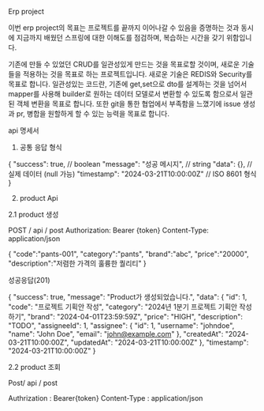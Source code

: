 Erp project

이번 erp project의 목표는 프로젝트를 끝까지 이어나갈 수 있음을 증명하는 것과 동시에 지금까지 배웠던 스프링에 대한 이해도를 점검하며, 복습하는 시간을 갖기 위함입니다.

기존에 만들 수 있었던 CRUD를 일관성있게 만드는 것을 목표로할 것이며, 새로운 기술들을 적용하는 것을 목표로 하는 프로젝트입니다. 새로운 기술은 REDIS와 Security를 목표로 합니다.
일관성있는 코드란, 기존에 get,set으로 dto를 설계하는 것을 넘어서 mapper를 사용해 builder로 원하는 데이터 모델로서 변환할 수 있도록 함으로서 일관된 객체 변환을 목표로 합니다.
또한 git을 통한 협업에서 부족함을 느꼈기에 issue 생성과 pr, 병합을 원할하게 할 수 있는 능력을 목표로 합니다.


api 명세서

1. 공통 응답 형식
   
{
    "success": true,           // boolean
    "message": "성공 메시지",   // string
    "data": {},               // 실제 데이터 (null 가능)
    "timestamp": "2024-03-21T10:00:00Z"  // ISO 8601 형식
}

2. product Api

2.1 product 생성

POST / api / post
Authorization: Bearer {token}
Content-Type: application/json

{
  "code":"pants-001",
  "category":"pants",
  "brand":"abc",
  "price":"20000",
  "description":"저렴한 가격의 훌륭한 퀄리티"
}

성공응답(201)

{
    "success": true,
    "message": "Product가 생성되었습니다.",
    "data": {
        "id": 1,
        "code": "프로젝트 기획안 작성",
        "category": "2024년 1분기 프로젝트 기획안 작성하기",
        "brand": "2024-04-01T23:59:59Z",
        "price": "HIGH",
        "description": "TODO",
        "assigneeId": 1,
        "assignee": {
            "id": 1,
            "username": "johndoe",
            "name": "John Doe",
            "email": "john@example.com"
        },
        "createdAt": "2024-03-21T10:00:00Z",
        "updatedAt": "2024-03-21T10:00:00Z"
    },
    "timestamp": "2024-03-21T10:00:00Z"
}

2.2 product 조회

Post/ api / post

Authrization : Bearer{token}
Content-Type : application/json


